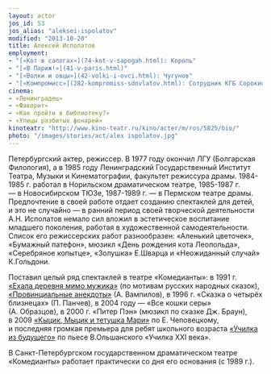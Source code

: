 ```yaml
---
layout: actor
jos_id: 53
jos_alias: "aleksei-ispolatov"
modified: "2013-10-20"
title: Алексей Исполатов
employment:
- "[«Кот в сапогах»](74-kot-v-sapogah.html): Король"
- "[«В Париж!»](41-v-paris.html)"
- "[«Волки и овцы»](42-volki-i-ovci.html): Чугунов"
- "[«Компромисс»](282-kompromiss-sdovlatov.html): Сотрудник КГБ Сорокин, Михкель Теппе, Иван Трулль, Лийвак"
cinema:
- «Ленинградец»
- «Фаворит»
- «Как пройти в библиотеку?»
- «Улицы разбитых фонарей»
kinoteatr: "http://www.kino-teatr.ru/kino/acter/m/ros/5825/bio/"
photo: "/images/stories/act/alex ispolatov.jpg"
---
```


Петербургский актер, режиссер. В 1977 году окончил ЛГУ (Болгарская Филология), а в 1985 году Ленинградский Государственный Институт Театра, Музыки и Кинематографии, факультет режиссура драмы. 1984-1985 г. работал в Норильском драматическом театре, 1985-1987 г. — в Новосибирском ТЮЗе, 1987-1989 г. — в Пермском театре драмы. Предпочтение в своей работе отдает созданию спектаклей для детей, и это не случайно — в ранний период своей творческой деятельности А.Н. Исполатов немало сил вложил в эстетическое воспитание младшего поколения, работая в художественной самодеятельности. Список его режиссерских работ разнообразен: «Аленький цветочек», «Бумажный патефон», мюзикл «День рождения кота Леопольда», «Серебряное копытце», «Золушка» Е.Шварца и «Неожиданный случай» К.Гольдони.

Поставил целый ряд спектаклей в театре «Комедианты»: в 1991 г. [«Ехала деревня мимо мужика»](45-exala-derevna-mimo-mushika.html) (по мотивам русских народных сказок), [«Провинциальные анекдоты»](71-anekdoti.html) (А. Вампилов), в 1996 г. «Сказка о четырёх близнецах» (П. Панчев), в 2004 году — «Все кошки серы» (А. Образцов), в 2000 г. «Питер Пэн» (мюзикл по сказке Дж. Браун), в 2009 [ «Кыцик, Мыцик и тетушка Мари»](76-kicik-micik-i-mari.html) по Е. Чеповецкому, и последняя громкая премьера для ребят школьного возраста [«Училка из будущего»](90-ychilka.html) по пьесе В.Ольшанского «Училка XXI века».

В Санкт-Петербургском государственном драматическом театре «Комедианты» работает практически со дня его основания (c 1989 г.).
